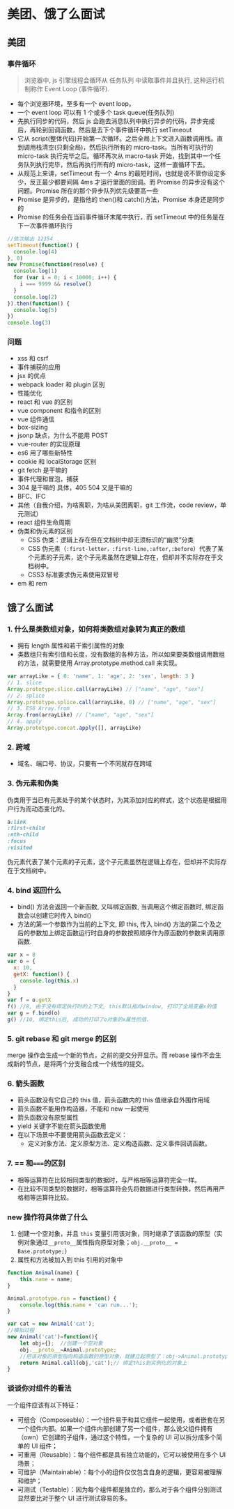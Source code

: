 # 美团、饿了么面试

## 美团

### 事件循环

> 浏览器中, js 引擎线程会循环从 任务队列 中读取事件并且执行, 这种运行机制称作 Event Loop (事件循环).

- 每个浏览器环境，至多有一个 event loop。
- 一个 event loop 可以有 1 个或多个 task queue(任务队列)
- 先执行同步的代码，然后 js 会跑去消息队列中执行异步的代码，异步完成后，再轮到回调函数，然后是去下个事件循环中执行 setTimeout
- 它从 script(整体代码)开始第一次循环。之后全局上下文进入函数调用栈。直到调用栈清空(只剩全局)，然后执行所有的 micro-task。当所有可执行的 micro-task 执行完毕之后。循环再次从 macro-task 开始，找到其中一个任务队列执行完毕，然后再执行所有的 micro-task，这样一直循环下去。
- 从规范上来讲，setTimeout 有一个 4ms 的最短时间，也就是说不管你设定多少，反正最少都要间隔 4ms 才运行里面的回调。而 Promise 的异步没有这个问题。Promise 所在的那个异步队列优先级要高一些
- Promise 是异步的，是指他的 then()和 catch()方法，Promise 本身还是同步的
- Promise 的任务会在当前事件循环末尾中执行，而 setTimeout 中的任务是在下一次事件循环执行

```javascript
//依次输出 12354
setTimeout(function() {
  console.log(4)
}, 0)
new Promise(function(resolve) {
  console.log(1)
  for (var i = 0; i < 10000; i++) {
    i === 9999 && resolve()
  }
  console.log(2)
}).then(function() {
  console.log(5)
})
console.log(3)
```

### 问题

- xss 和 csrf
- 事件捕获的应用
- jsx 的优点
- webpack loader 和 plugin 区别
- 性能优化
- react 和 vue 的区别
- vue component 和指令的区别
- vue 组件通信
- box-sizing
- jsonp 缺点，为什么不能用 POST
- vue-router 的实现原理
- es6 用了哪些新特性
- cookie 和 localStorage 区别
- git fetch 是干嘛的
- 事件代理和冒泡，捕获
- 304 是干嘛的 具体，405 504 又是干嘛的
- BFC、IFC
- 其他（自我介绍，为啥离职，为啥从美团离职，git 工作流，code review，单元测试）
- react 组件生命周期
- 伪类和伪元素的区别
  - CSS 伪类：逻辑上存在但在文档树中却无须标识的“幽灵”分类
  - CSS 伪元素（`:first-letter，:first-line,:after,:before`）代表了某个元素的子元素，这个子元素虽然在逻辑上存在，但却并不实际存在于文档树中。
  - CSS3 标准要求伪元素使用双冒号
- em 和 rem

## 饿了么面试

### 1. 什么是类数组对象，如何将类数组对象转为真正的数组

- 拥有 length 属性和若干索引属性的对象
- 类数组只有索引值和长度，没有数组的各种方法，所以如果要类数组调用数组的方法，就需要使用 Array.prototype.method.call 来实现。

```javascript
var arrayLike = { 0: 'name', 1: 'age', 2: 'sex', length: 3 }
// 1. slice
Array.prototype.slice.call(arrayLike) // ["name", "age", "sex"]
// 2. splice
Array.prototype.splice.call(arrayLike, 0) // ["name", "age", "sex"]
// 3. ES6 Array.from
Array.from(arrayLike) // ["name", "age", "sex"]
// 4. apply
Array.prototype.concat.apply([], arrayLike)
```

### 2. 跨域

- 域名、端口号、协议，只要有一个不同就存在跨域

### 3. 伪元素和伪类

伪类用于当已有元素处于的某个状态时，为其添加对应的样式，这个状态是根据用户行为而动态变化的。

```css
a:link
:first-child
:nth-child
:focus
:visited
```

伪元素代表了某个元素的子元素，这个子元素虽然在逻辑上存在，但却并不实际存在于文档树中。

### 4. bind 返回什么

- bind() 方法会返回一个新函数, 又叫绑定函数, 当调用这个绑定函数时, 绑定函数会以创建它时传入 bind()
- 方法的第一个参数作为当前的上下文, 即 this, 传入 bind() 方法的第二个及之后的参数加上绑定函数运行时自身的参数按照顺序作为原函数的参数来调用原函数.

```javascript
var x = 8
var o = {
  x: 10,
  getX: function() {
    console.log(this.x)
  }
}
var f = o.getX
f() //8, 由于没有绑定执行时的上下文, this默认指向window, 打印了全局变量x的值
var g = f.bind(o)
g() //10, 绑定this后, 成功的打印了o对象的x属性的值.
```

### 5. git rebase 和 git merge 的区别

merge 操作会生成一个新的节点，之前的提交分开显示。而 rebase 操作不会生成新的节点，是将两个分支融合成一个线性的提交。

### 6. 箭头函数

- 箭头函数没有它自己的 this 值，箭头函数内的 this 值继承自外围作用域
- 箭头函数不能用作构造器，不能和 new 一起使用
- 箭头函数没有原型属性
- yield 关键字不能在箭头函数使用
- 在以下场景中不要使用箭头函数去定义：
  - 定义对象方法、定义原型方法、定义构造函数、定义事件回调函数。

### 7. == 和`===`的区别

- 相等运算符在比较相同类型的数据时，与严格相等运算符完全一样。
- 在比较不同类型的数据时，相等运算符会先将数据进行类型转换，然后再用严格相等运算符比较。

### new 操作符具体做了什么

1. 创建一个空对象，并且 `this` 变量引用该对象，同时继承了该函数的原型（实例对象通过`__proto__`属性指向原型对象；`obj.__proto__ = Base.prototype;`）
2. 属性和方法被加入到 this 引用的对象中

```js
function Animal(name) {
    this.name = name;
}

Animal.prototype.run = function() {
    console.log(this.name + 'can run...');
}

var cat = new Animal('cat');
//模拟过程
new Animal('cat')=function(){
    let obj={};  //创建一个空对象
    obj.__proto__=Animal.prototype;
    //把该对象的原型指向构造函数的原型对象，就建立起原型了：obj->Animal.prototype->Object.prototype->null
    return Animal.call(obj,'cat');// 绑定this到实例化的对象上
}
```

### 谈谈你对组件的看法

一个组件应该有以下特征：

- 可组合（Composeable）：一个组件易于和其它组件一起使用，或者嵌套在另一个组件内部。如果一个组件内部创建了另一个组件，那么说父组件拥有（own）它创建的子组件，通过这个特性，一个复杂的 UI 可以拆分成多个简单的 UI 组件；
- 可重用（Reusable）：每个组件都是具有独立功能的，它可以被使用在多个 UI 场景；
- 可维护（Maintainable）：每个小的组件仅仅包含自身的逻辑，更容易被理解和维护；
- 可测试（Testable）：因为每个组件都是独立的，那么对于各个组件分别测试显然要比对于整个 UI 进行测试容易的多。
